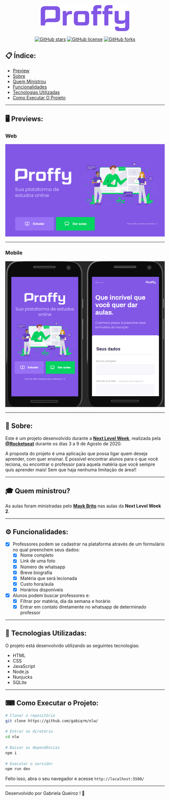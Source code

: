 <p align="center">
   <img src="./public/images/logor.png" alt="Proffy" width="280"/>
</p>

<div align="center">

[![GitHub stars](https://img.shields.io/github/stars/gabiqrm/nlw)](https://github.com/gabiqrm/nlw)<space> <space>[![GitHub license](https://img.shields.io/github/license/gabiqrm/nlw)](https://github.com/gabiqrm/nlw/blob/master/LICENSE)<space> <space>[![GitHub forks](https://img.shields.io/github/forks/gabiqrm/nlw)](https://github.com/gabiqrm/nlw/)

</div>

## 📋 Índice:

- [Preview](#-Preview)
- [Sobre](#-Sobre)
- [Quem Ministrou](#-Quem)
- [Funcionalidades](#-funcionalidades)
- [Tecnologias Utilizadas](#-Tecnologias-utilizadas)
- [Como Executar O Projeto](#-Como-executar-o-projeto)

---

## 🖥 Previews:

### Web
<p>  
  <img alt="Web Preview" title="Web-preview" src="./public/images/webr.png" width="800px">
</p>

---

### Mobile

<p align="center">
  <img alt="Mobile Preview" title="Mobile-preview"  src="./public/images/mobiler.png" width="800px">
  
</p>


---

## 📖 Sobre:

Este é um projeto desenvolvido durante a **[Next Level Week](https://nextlevelweek.com/)**, realizada pela **[@Rocketseat](https://github.com/Rocketseat)** durante os dias 3 a 9 de Agosto de 2020.

A proposta do projeto é uma aplicação que possa ligar quem deseja aprender, com quer ensinar. É possível encontrar alunos para o que você leciona, ou encontrar o professor para aquela matéria que você sempre quis aprender mais! Sem que haja nenhuma limitação de área!! 

--- 
## 🎓 Quem ministrou?

As aulas foram ministradas pelo **[Mayk Brito](https://github.com/maykbrito)** nas aulas da **Next Level Week 2**.

---

## ⚙️ Funcionalidades:

- [x] Professores podem se cadastrar na plataforma através de um formulário no qual preenchem seus dados:
  - [x] Nome completo
  - [x] Link de uma foto
  - [x] Número de whatsapp
  - [x] Breve biografia
  - [x] Matéria que será lecionada
  - [x] Custo hora/aula
  - [x] Horários disponíveis

- [x] Alunos podem buscar professores e:
  - [x] Filtrar por matéria, dia da semana e horário
  - [x] Entrar em contato diretamente no whatsapp de determinado professor

--- 

## 🚀 Tecnologias Utilizadas:

O projeto está desenvolvido utilizando as seguintes tecnologias:

- HTML
- CSS
- JavaScript
- Node.js 
- Nunjucks 
- SQLite 

--- 

## ⌨ Como Executar o Projeto:

```bash
# Clonar o repositório
git clone https://github.com/gabiqrm/nlw/

# Entrar no diretório
cd nlw

# Baixar as dependências
npm i

# Executar o servidor
npm run dev
```

Feito isso, abra o seu navegador e acesse `http://localhost:5500/`

---


Desenvolvido por Gabriela Queiroz ! 💜
